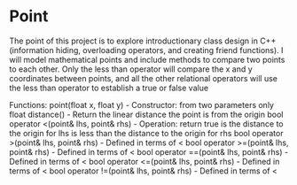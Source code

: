 # Point
The point of this project is to explore introductionary class design in C++ (information hiding, overloading operators, and creating friend functions).
I will model mathematical points and include methods to compare two points to each other.
Only the less than operator will compare the x and y coordinates between points, and all the other relational operators will use the less than operator to establish a true or false value

Functions:
point(float x, float y) - Constructor: from two parameters only
float distance() - Return the linear distance the point is from the origin
bool operator <(point& lhs, point& rhs) - Operation: return true is the distance to the origin for lhs is less than the distance to the origin for rhs
bool operator >(point& lhs, point& rhs) - Defined in terms of <
bool operator >=(point& lhs, point& rhs) - Defined in terms of <
bool operator ==(point& lhs, point& rhs) - Defined in terms of <
bool operator <=(point& lhs, point& rhs) - Defined in terms of <
bool operator !=(point& lhs, point& rhs) - Defined in terms of <
